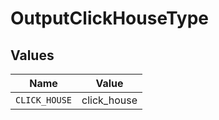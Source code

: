 # OutputClickHouseType


## Values

| Name          | Value         |
| ------------- | ------------- |
| `CLICK_HOUSE` | click_house   |
